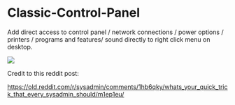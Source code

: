 # Classic-Control-Panel

Add direct access to control panel / network connections / power options / printers / programs and features/ sound directly to right click menu on desktop. 



<img src="https://i.imgur.com/5yd8Xqj.png">


Credit to this reddit post:

 https://old.reddit.com/r/sysadmin/comments/1hb6qky/whats_your_quick_trick_that_every_sysadmin_should/m1ep1eu/
